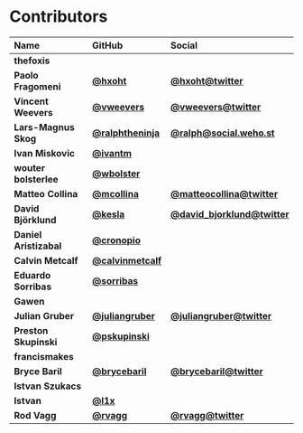 # Contributors

| Name                   | GitHub                                                 | Social                                                              |
| :--------------------- | :----------------------------------------------------- | :------------------------------------------------------------------ |
| **thefoxis**           |                                                        |                                                                     |
| **Paolo Fragomeni**    | [**@hxoht**](https://github.com/hxoht)                 | [**@hxoht@twitter**](https://twitter.com/hxoht)                     |
| **Vincent Weevers**    | [**@vweevers**](https://github.com/vweevers)           | [**@vweevers@twitter**](https://twitter.com/vweevers)               |
| **Lars-Magnus Skog**   | [**@ralphtheninja**](https://github.com/ralphtheninja) | [**@ralph@social.weho.st**](https://social.weho.st/@ralph)          |
| **Ivan Miskovic**      | [**@ivantm**](https://github.com/ivantm)               |                                                                     |
| **wouter bolsterlee**  | [**@wbolster**](https://github.com/wbolster)           |                                                                     |
| **Matteo Collina**     | [**@mcollina**](https://github.com/mcollina)           | [**@matteocollina@twitter**](https://twitter.com/matteocollina)     |
| **David Björklund**    | [**@kesla**](https://github.com/kesla)                 | [**@david_bjorklund@twitter**](https://twitter.com/david_bjorklund) |
| **Daniel Aristizabal** | [**@cronopio**](https://github.com/cronopio)           |                                                                     |
| **Calvin Metcalf**     | [**@calvinmetcalf**](https://github.com/calvinmetcalf) |                                                                     |
| **Eduardo Sorribas**   | [**@sorribas**](https://github.com/sorribas)           |                                                                     |
| **Gawen**              |                                                        |                                                                     |
| **Julian Gruber**      | [**@juliangruber**](https://github.com/juliangruber)   | [**@juliangruber@twitter**](https://twitter.com/juliangruber)       |
| **Preston Skupinski**  | [**@pskupinski**](https://github.com/pskupinski)       |                                                                     |
| **francismakes**       |                                                        |                                                                     |
| **Bryce Baril**        | [**@brycebaril**](https://github.com/brycebaril)       | [**@brycebaril@twitter**](https://twitter.com/brycebaril)           |
| **Istvan Szukacs**     |                                                        |                                                                     |
| **Istvan**             | [**@l1x**](https://github.com/l1x)                     |                                                                     |
| **Rod Vagg**           | [**@rvagg**](https://github.com/rvagg)                 | [**@rvagg@twitter**](https://twitter.com/rvagg)                     |

